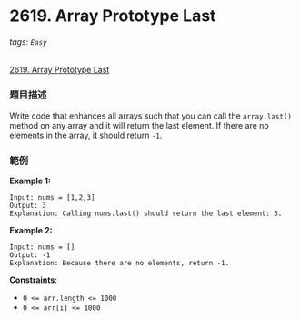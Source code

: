 # 2619. Array Prototype Last

###### tags: `Easy`

[2619. Array Prototype Last](https://leetcode.com/problems/array-prototype-last/)

### 題目描述

Write code that enhances all arrays such that you can call the `array.last()` method on any array and it will return the last element. If there are no elements in the array, it should return `-1`.

### 範例

**Example 1:**

```
Input: nums = [1,2,3]
Output: 3
Explanation: Calling nums.last() should return the last element: 3.
```

**Example 2:**

```
Input: nums = []
Output: -1
Explanation: Because there are no elements, return -1.
```

**Constraints**:

- `0 <= arr.length <= 1000`
- `0 <= arr[i] <= 1000`

